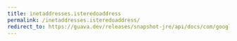 ```yaml
---
title: inetaddresses.isteredoaddress
permalink: /inetaddresses.isteredoaddress/
redirect_to: https://guava.dev/releases/snapshot-jre/api/docs/com/google/common/net/InetAddresses.html#isTeredoAddress-java.net.Inet6Address-
---
```

